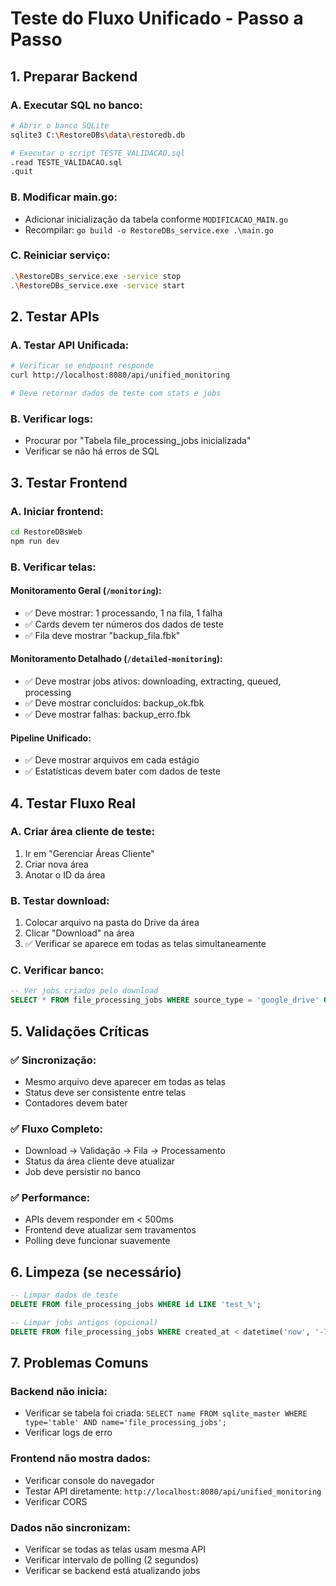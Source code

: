 # Teste do Fluxo Unificado - Passo a Passo

## 1. Preparar Backend

### A. Executar SQL no banco:
```bash
# Abrir o banco SQLite
sqlite3 C:\RestoreDBs\data\restoredb.db

# Executar o script TESTE_VALIDACAO.sql
.read TESTE_VALIDACAO.sql
.quit
```

### B. Modificar main.go:
- Adicionar inicialização da tabela conforme `MODIFICACAO_MAIN.go`
- Recompilar: `go build -o RestoreDBs_service.exe .\main.go`

### C. Reiniciar serviço:
```bash
.\RestoreDBs_service.exe -service stop
.\RestoreDBs_service.exe -service start
```

## 2. Testar APIs

### A. Testar API Unificada:
```bash
# Verificar se endpoint responde
curl http://localhost:8080/api/unified_monitoring

# Deve retornar dados de teste com stats e jobs
```

### B. Verificar logs:
- Procurar por "Tabela file_processing_jobs inicializada"
- Verificar se não há erros de SQL

## 3. Testar Frontend

### A. Iniciar frontend:
```bash
cd RestoreDBsWeb
npm run dev
```

### B. Verificar telas:

#### Monitoramento Geral (`/monitoring`):
- ✅ Deve mostrar: 1 processando, 1 na fila, 1 falha
- ✅ Cards devem ter números dos dados de teste
- ✅ Fila deve mostrar "backup_fila.fbk"

#### Monitoramento Detalhado (`/detailed-monitoring`):
- ✅ Deve mostrar jobs ativos: downloading, extracting, queued, processing
- ✅ Deve mostrar concluídos: backup_ok.fbk
- ✅ Deve mostrar falhas: backup_erro.fbk

#### Pipeline Unificado:
- ✅ Deve mostrar arquivos em cada estágio
- ✅ Estatísticas devem bater com dados de teste

## 4. Testar Fluxo Real

### A. Criar área cliente de teste:
1. Ir em "Gerenciar Áreas Cliente"
2. Criar nova área
3. Anotar o ID da área

### B. Testar download:
1. Colocar arquivo na pasta do Drive da área
2. Clicar "Download" na área
3. ✅ Verificar se aparece em todas as telas simultaneamente

### C. Verificar banco:
```sql
-- Ver jobs criados pelo download
SELECT * FROM file_processing_jobs WHERE source_type = 'google_drive' ORDER BY created_at DESC LIMIT 5;
```

## 5. Validações Críticas

### ✅ Sincronização:
- Mesmo arquivo deve aparecer em todas as telas
- Status deve ser consistente entre telas
- Contadores devem bater

### ✅ Fluxo Completo:
- Download → Validação → Fila → Processamento
- Status da área cliente deve atualizar
- Job deve persistir no banco

### ✅ Performance:
- APIs devem responder em < 500ms
- Frontend deve atualizar sem travamentos
- Polling deve funcionar suavemente

## 6. Limpeza (se necessário)

```sql
-- Limpar dados de teste
DELETE FROM file_processing_jobs WHERE id LIKE 'test_%';

-- Limpar jobs antigos (opcional)
DELETE FROM file_processing_jobs WHERE created_at < datetime('now', '-7 days');
```

## 7. Problemas Comuns

### Backend não inicia:
- Verificar se tabela foi criada: `SELECT name FROM sqlite_master WHERE type='table' AND name='file_processing_jobs';`
- Verificar logs de erro

### Frontend não mostra dados:
- Verificar console do navegador
- Testar API diretamente: `http://localhost:8080/api/unified_monitoring`
- Verificar CORS

### Dados não sincronizam:
- Verificar se todas as telas usam mesma API
- Verificar intervalo de polling (2 segundos)
- Verificar se backend está atualizando jobs